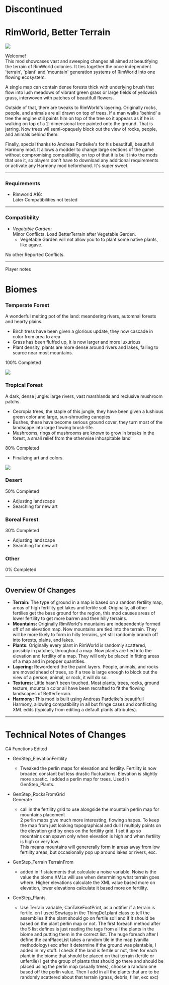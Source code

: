 # Discontinued

# RimWorld, Better Terrain

![](https://i.imgur.com/1SzUQXR.png)

Welcome!  
This mod showcases vast and sweeping changes all aimed at beautifying the terrain of RimWorld colonies.  It ties together the once independent 'terrain', 'plant' and 'mountain' generation systems of RimWorld into one flowing ecosystem. 

A single map can contain dense forests thick with underlying brush that flow into lush meadows of vibrant green grass or large fields of yellowish grass, interwoven with patches of beautifull flowers.

Outside of that, there are tweaks to RimWorld's layering.  Originally rocks, people, and animals are all drawn on top of trees.  If a man walks 'behind' a tree the engine still paints him on top of the tree so it appears as if he is walking on top of a 2-dimensional tree painted onto the ground.  That is jarring.  Now trees wil semi-opaquely block out the view of rocks, people, and animals behind them.

Finally, special thanks to Andreas Pardeike's for his beautifull, beautifull Harmony mod.  It allows a modder to change large sections of the game without compromising compatibility, on top of that it is built into the mods that use it, so players don't have to download any additional requirements or activate any Harmony mod beforehand.  It's super sweet.

-----

### Requirements  
* Rimworld A16:   
   Later Compatibilities not tested

-------------

### Compatibility
* _Vegetable Garden:_   
   Minor Conflicts.  Load BetterTerrain after Vegetable Garden. 
   * Vegetable Garden will not allow you to to plant some native plants, like agave.
   
No other Reported Conflicts.

-----------------

Player notes

# Biomes

### Temperate Forest  
   A wonderful melting pot of the land: meandering rivers, automnal forests and hearty plains.
   * Birch tress have been given a glorious update, they now cascade in color from area to area
   * Grass has been fluffed up, it is now larger and more luxurious
   * Plant density, plants are more dense around rivers and lakes, falling to scarce near most mountains.
   
   100% Completed   
   
![](https://i.imgur.com/1HCE5Ov.png)

### Tropical Forest   
   A dark, dense jungle:  large rivers, vast marshlands and reclusive mushroom patchs.
   * Cecropia trees, the staple of this jungle, they have been given a lushious green color and large, sun-shrouding canopies
   * Bushes, these have become serious ground cover, they turn most of the landscape into large flowing brush-life.
   * Mushrooms, rings of mushrooms are known to grow in breaks in the forest, a small relief from the otherwise inhospitable land
   
   80% Completed   
   * Finalizing art and colors.   
   
![](https://i.imgur.com/Y8gZNt0.png)

### Desert   
  50% Completed   
  * Adjusting landscape   
  * Searching for new art
    
### Boreal Forest   
  30% Completed   
   * Adjusting landscape   
   * Searching for new art
     
### Other   
  0% Completed   
  


-------------------------

## Overview Of Changes
  * __Terrain:__ The type of ground in a map is based on a random fertility map, areas of high fertility get lakes and fertile soil.  Originally, all other fertilies get the base ground for the region, this mod causes areas of lower fertility to get more barren and then hilly terrains.
  * __Mountains:__  Originally RimWorld's mountains are independently formed off of an elevation map.  Now mountains are tied into the terrain.  They will be more likely to form in hilly terrains, yet still randomly branch off into forests, plains, and lakes.
  * __Plants:__ Originally every plant in RimWorld is randomly scattered, possibly in patches, throughout a map.  Now plants are tied into the elevation and fertility of a map.  They will only be placed in fitting areas of a map and in propper quantities.
  * __Layering:__ Rewordered the the paint layers.  People, animals, and rocks are moved ahead of trees, so if a tree is large enough to block out the view of a person, animal, or rock, it will do so.
  * __Textures:__ Little hasn't been touched.  Most plants, trees, rocks, ground texture, mountain color all have been recrafted to fit the flowing landscapes of BetterTerrain.
  * __Harmony:__ This mod is built using Andreas Pardeike's beautifull Harmony, allowing compatibility in all but fringe cases and conflicting XML edits (typically from editing a default plants attributes).

---------------------
     
# Technical Notes of Changes

C# Functions Edited
* GenStep_ElevationFertility   
   * Tweaked the perlin maps for elevation and fertility.  Fertility is now broader, constant but less drastic fluctuations.  Elevation is slightly more spastic.
I added a perlin map for trees. Used in GenStep_Plants.

* GenStep_RocksFromGrid   
  Generate  
   * call in the fertility grid to use alongside the mountain perlin map for mountains placement   
2 perlin maps give much more interesting, flowing shapes.
To keep the map from just looking topographical and dull I multiply points on the elevation grid by ones on the fertility grid.
I set it up so mountains can spawn only when elevation is high and when fertility is high or very low.  
This means mountains will genererally form in areas away from low fertility areas, but occasionally pop up around lakes or rivers, exc.

* GenStep_Terrain
  TerrainFrom   
   * added in if statements that calculate a noise variable.  Noise is the value the biome XMLs will use when determining what terrain goes where.
Higher elevations calculate the XML value based more on elevation, lower elevations calculate it based more on fertility.

* GenStep_Plants   
   * Use Terrain variable, CanTakeFootPrint, as a notifier if a terrain is fertile.  en I used Sowtags in the ThingDef.plant class to tell the assemblies if the plant should go on fertile soil and if it should be based on the plant perlin map or not.  The first foreach method after the 5 list defines is just reading the tags from all the plants in the biome and putting them in the correct list.  The huge foreach after I define the canPlaceList takes a random tile in the map (vanilla methodology) exc after it determine if the ground was plantable, I added in my stuff.  I check if the land is fertile or not, then for each plant in the biome that should be placed on that terrain (fertile or unfertile)  I get the group of plants that should go there and should be placed using the perlin map (usually trees), choose a random one based off the perlin value.
Then I add in all the plants that are to be randomly scattered about that terrain (grass, debris, filler, exc exc)
